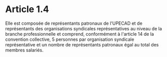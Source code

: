 # Article 1.4

  
Elle est composée de représentants patronaux de l'UPECAD et de représentants des organisations syndicales représentatives au niveau de la branche professionnelle et comprend, conformément à l'article 14 de la convention collective, 5 personnes par organisation syndicale représentative et un nombre de représentants patronaux égal au total des membres salariés.

